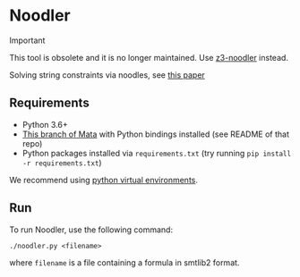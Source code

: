 # Noodler

> [!IMPORTANT]
> This tool is obsolete and it is no longer maintained. Use [z3-noodler](https://github.com/VeriFIT/z3-noodler) instead.

Solving string constraints via noodles, see [this paper](https://arxiv.org/abs/2212.02317)

## Requirements

 * Python 3.6+
 * [This branch of Mata](https://github.com/VeriFIT/mata/tree/python_noodler_final) with Python bindings installed (see README of that repo)
 * Python packages installed via `requirements.txt` (try running `pip install -r requirements.txt`)

 We recommend using [python virtual environments](https://docs.python.org/3/tutorial/venv.html).

## Run

To run Noodler, use the following command:

```
./noodler.py <filename>
```
where `filename` is a file containing a formula in smtlib2 format.

